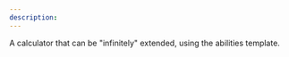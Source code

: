 ```yaml
---
description: 
---
```

A calculator that can be "infinitely" extended, using the abilities template.
